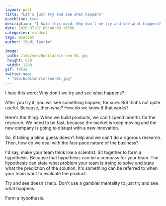 ```yaml
---
layout: post
title: "Let's just try and see what happens"
punchline: true
description: "I hate this word: Why don't we try and see what happens? After you try it, you will see something happen, for sure. But that's not quite useful. Because, then what? How do we know if that works?"
date: 2020-07-07 09:00:00 +0700
categories: mindset
tags: mindset
author: "Budi Tanrim"

image:
 path: /img/seo/buditanrim-seo-01.jpg
 height: 630
 width: 1200
gif: false
twitter-seo: 
 - "seo/buditanrim-seo-01.jpg"
---
```


I hate this word: Why don't we try and see what happens?

After you try it, you will see something happen, for sure. But that's not quite useful. Because, then what? How do we know if that works? 

Here's the thing. When we build products, we can't spend months for the research. We need to be fast, because the market is keep moving and the new company is going to disrupt with a new innovation. 

So, if taking a blind guess doesn't help and we can't do a rigorous research. Then, how do we deal with the fast-pace nature of the business?

I'd say, make your team think like a scientist. Sit together to form a hypothesis. Because that hypothesis can be a compass for your team. The hypothesis can state what problem your team is trying to solve and state what the prediction of the solution. It's something can be referred to when your team want to evaluate the product.

Try and see doesn't help. Don't use a gambler mentality to just try and see what happens.

Form a hypothesis.